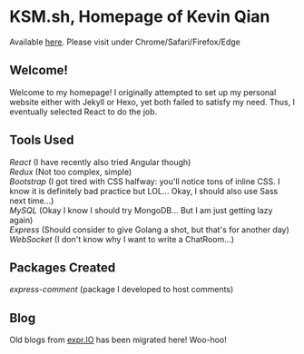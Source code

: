 # KSM.sh, Homepage of Kevin Qian
Available [here](http://ksm.sh). Please visit under Chrome/Safari/Firefox/Edge

## Welcome!
Welcome to my homepage! I originally attempted to set up my personal website
either with Jekyll or Hexo, yet both failed to satisfy my need. Thus,
I eventually selected React to do the job.

## Tools Used
*React* (I have recently also tried Angular though)  
*Redux* (Not too complex, simple)  
*Bootstrap* (I got tired with CSS halfway: you'll notice tons of inline
CSS. I know it is definitely bad practice but LOL... Okay, I should also use Sass next time...)  
*MySQL* (Okay I know I should try MongoDB... But I am just getting lazy again)  
*Express* (Should consider to give Golang a shot, but that's for another day)  
*WebSocket* (I don't know why I want to write a ChatRoom...)

## Packages Created  
*express-comment* (package I developed to host comments)  

## Blog
Old blogs from [expr.IO](http://expr.io) has been migrated here! Woo-hoo!
